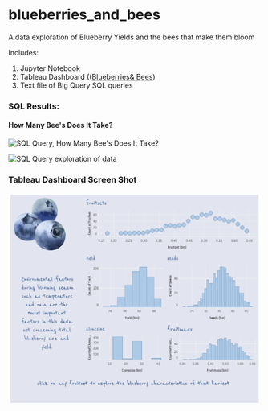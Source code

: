 # blueberries_and_bees
 A data exploration of Blueberry Yields and the bees that make them bloom

Includes:
1. Jupyter Notebook
2. Tableau Dashboard
(([Blueberries& Bees](https://public.tableau.com/views/BlueberriesBees/BlueberryHarvest?:language=en-US&:display_count=n&:origin=viz_share_link))
3. Text file of Big Query SQL queries
### SQL Results:
#### How Many Bee's Does It Take?
![SQL Query, How Many Bee's Does It Take?](https://github.com/slaing77/blueberries_and_bees/blob/main/sql_query_2.png)

![SQL Query exploration of data](https://github.com/slaing77/blueberries_and_bees/blob/main/sql_query_1.png)

### Tableau Dashboard Screen Shot
![Blueberries & Bees Dashbopard](https://github.com/sarifeenah/blueberries_and_bees/blob/main/Blueberry%20Harvest.png)
